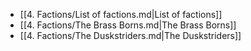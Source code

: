- [[4. Factions/List of factions.md|List of factions]]
- [[4. Factions/The Brass Borns.md|The Brass Borns]]
- [[4. Factions/The Duskstriders.md|The Duskstriders]]
